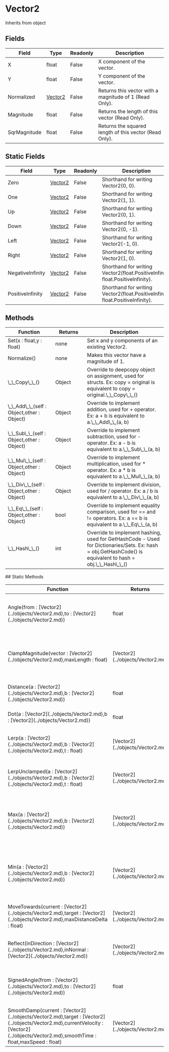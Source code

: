 # Vector2
Inherits from object
## Fields
|Field|Type|Readonly|Description|
|---|---|---|---|
|X|float|False|X component of the vector.|
|Y|float|False|Y component of the vector.|
|Normalized|[Vector2](../objects/Vector2.md)|False|Returns this vector with a magnitude of 1 (Read Only).|
|Magnitude|float|False|Returns the length of this vector (Read Only).|
|SqrMagnitude|float|False|Returns the squared length of this vector (Read Only).|
## Static Fields
|Field|Type|Readonly|Description|
|---|---|---|---|
|Zero|[Vector2](../objects/Vector2.md)|False|Shorthand for writing Vector2(0, 0).|
|One|[Vector2](../objects/Vector2.md)|False|Shorthand for writing Vector2(1, 1).|
|Up|[Vector2](../objects/Vector2.md)|False|Shorthand for writing Vector2(0, 1).|
|Down|[Vector2](../objects/Vector2.md)|False|Shorthand for writing Vector2(0, -1).|
|Left|[Vector2](../objects/Vector2.md)|False|Shorthand for writing Vector2(-1, 0).|
|Right|[Vector2](../objects/Vector2.md)|False|Shorthand for writing Vector2(1, 0).|
|NegativeInfinity|[Vector2](../objects/Vector2.md)|False|Shorthand for writing Vector2(float.PositiveInfinity, float.PositiveInfinity).|
|PositiveInfinity|[Vector2](../objects/Vector2.md)|False|Shorthand for writing Vector2(float.PositiveInfinity, float.PositiveInfinity).|
## Methods
<table>
<colgroup><col style="width: 30%"/>
<col style="width: 20%"/>
<col style="width: 50%"/>
</colgroup>
<thead>
<tr>
<th>Function</th>
<th>Returns</th>
<th>Description</th>
</tr>
</thead>
<tbody>
<tr>
<td>Set(x : float,y : float)</td>
<td>none</td>
<td>Set x and y components of an existing Vector2.</td>
</tr>
<tr>
<td>Normalize()</td>
<td>none</td>
<td>Makes this vector have a magnitude of 1.</td>
</tr>
<tr>
<td>\_\_Copy\_\_()</td>
<td>Object</td>
<td>Override to deepcopy object on assignment, used for structs. Ex: copy = original is equivalent to copy = original.\_\_Copy\_\_()</td>
</tr>
<tr>
<td>\_\_Add\_\_(self : Object,other : Object)</td>
<td>Object</td>
<td>Override to implement addition, used for + operator. Ex: a + b is equivalent to a.\_\_Add\_\_(a, b)</td>
</tr>
<tr>
<td>\_\_Sub\_\_(self : Object,other : Object)</td>
<td>Object</td>
<td>Override to implement subtraction, used for - operator. Ex: a - b is equivalent to a.\_\_Sub\_\_(a, b)</td>
</tr>
<tr>
<td>\_\_Mul\_\_(self : Object,other : Object)</td>
<td>Object</td>
<td>Override to implement multiplication, used for * operator. Ex: a * b is equivalent to a.\_\_Mul\_\_(a, b)</td>
</tr>
<tr>
<td>\_\_Div\_\_(self : Object,other : Object)</td>
<td>Object</td>
<td>Override to implement division, used for / operator. Ex: a / b is equivalent to a.\_\_Div\_\_(a, b)</td>
</tr>
<tr>
<td>\_\_Eq\_\_(self : Object,other : Object)</td>
<td>bool</td>
<td>Override to implement equality comparison, used for == and != operators. Ex: a == b is equivalent to a.\_\_Eq\_\_(a, b)</td>
</tr>
<tr>
<td>\_\_Hash\_\_()</td>
<td>int</td>
<td>Override to implement hashing, used for GetHashCode - Used for Dictionaries/Sets. Ex: hash = obj.GetHashCode() is equivalent to hash = obj.\_\_Hash\_\_()</td>
</tr>
</tbody>
</table>
## Static Methods
<table>
<colgroup><col style="width: 30%"/>
<col style="width: 20%"/>
<col style="width: 50%"/>
</colgroup>
<thead>
<tr>
<th>Function</th>
<th>Returns</th>
<th>Description</th>
</tr>
</thead>
<tbody>
<tr>
<td>Angle(from : [Vector2](../objects/Vector2.md),to : [Vector2](../objects/Vector2.md))</td>
<td>float</td>
<td>Gets the unsigned angle in degrees between from and to.</td>
</tr>
<tr>
<td>ClampMagnitude(vector : [Vector2](../objects/Vector2.md),maxLength : float)</td>
<td>[Vector2](../objects/Vector2.md)</td>
<td>Returns a copy of vector with its magnitude clamped to maxLength.</td>
</tr>
<tr>
<td>Distance(a : [Vector2](../objects/Vector2.md),b : [Vector2](../objects/Vector2.md))</td>
<td>float</td>
<td>Returns the distance between a and b.</td>
</tr>
<tr>
<td>Dot(a : [Vector2](../objects/Vector2.md),b : [Vector2](../objects/Vector2.md))</td>
<td>float</td>
<td>Dot Product of two vectors.</td>
</tr>
<tr>
<td>Lerp(a : [Vector2](../objects/Vector2.md),b : [Vector2](../objects/Vector2.md),t : float)</td>
<td>[Vector2](../objects/Vector2.md)</td>
<td>Linearly interpolates between vectors a and b by t.</td>
</tr>
<tr>
<td>LerpUnclamped(a : [Vector2](../objects/Vector2.md),b : [Vector2](../objects/Vector2.md),t : float)</td>
<td>[Vector2](../objects/Vector2.md)</td>
<td>Linearly interpolates between vectors a and b by t.</td>
</tr>
<tr>
<td>Max(a : [Vector2](../objects/Vector2.md),b : [Vector2](../objects/Vector2.md))</td>
<td>[Vector2](../objects/Vector2.md)</td>
<td>Returns a vector that is made from the largest components of two vectors.</td>
</tr>
<tr>
<td>Min(a : [Vector2](../objects/Vector2.md),b : [Vector2](../objects/Vector2.md))</td>
<td>[Vector2](../objects/Vector2.md)</td>
<td>Returns a vector that is made from the smallest components of two vectors.</td>
</tr>
<tr>
<td>MoveTowards(current : [Vector2](../objects/Vector2.md),target : [Vector2](../objects/Vector2.md),maxDistanceDelta : float)</td>
<td>[Vector2](../objects/Vector2.md)</td>
<td>Moves a point current towards target.</td>
</tr>
<tr>
<td>Reflect(inDirection : [Vector2](../objects/Vector2.md),inNormal : [Vector2](../objects/Vector2.md))</td>
<td>[Vector2](../objects/Vector2.md)</td>
<td>Reflects a vector off the vector defined by a normal.</td>
</tr>
<tr>
<td>SignedAngle(from : [Vector2](../objects/Vector2.md),to : [Vector2](../objects/Vector2.md))</td>
<td>float</td>
<td>Gets the signed angle in degrees between from and to.</td>
</tr>
<tr>
<td>SmoothDamp(current : [Vector2](../objects/Vector2.md),target : [Vector2](../objects/Vector2.md),currentVelocity : [Vector2](../objects/Vector2.md),smoothTime : float,maxSpeed : float)</td>
<td>[Vector2](../objects/Vector2.md)</td>
<td></td>
</tr>
</tbody>
</table>
